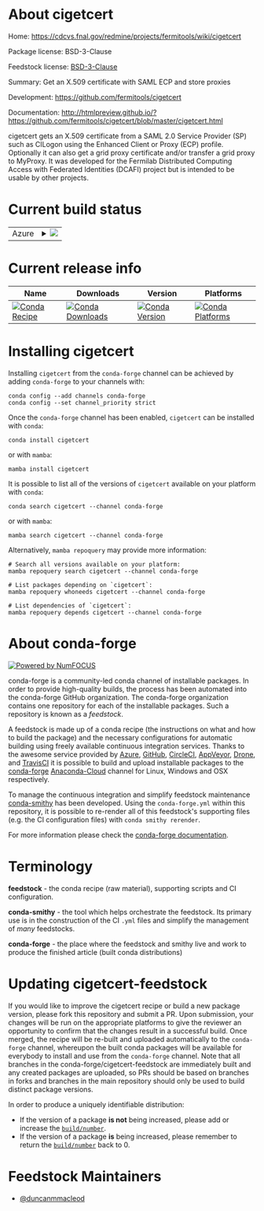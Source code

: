 About cigetcert
===============

Home: https://cdcvs.fnal.gov/redmine/projects/fermitools/wiki/cigetcert

Package license: BSD-3-Clause

Feedstock license: [BSD-3-Clause](https://github.com/conda-forge/cigetcert-feedstock/blob/main/LICENSE.txt)

Summary: Get an X.509 certificate with SAML ECP and store proxies

Development: https://github.com/fermitools/cigetcert

Documentation: http://htmlpreview.github.io/?https://github.com/fermitools/cigetcert/blob/master/cigetcert.html

cigetcert gets an X.509 certificate from a SAML 2.0 Service Provider
(SP) such as CILogon using the Enhanced Client or Proxy (ECP)
profile. Optionally it can also get a grid proxy certificate and/or
transfer a grid proxy to MyProxy. It was developed for the Fermilab
Distributed Computing Access with Federated Identities (DCAFI) project
but is intended to be usable by other projects.


Current build status
====================


<table>
    
  <tr>
    <td>Azure</td>
    <td>
      <details>
        <summary>
          <a href="https://dev.azure.com/conda-forge/feedstock-builds/_build/latest?definitionId=7197&branchName=main">
            <img src="https://dev.azure.com/conda-forge/feedstock-builds/_apis/build/status/cigetcert-feedstock?branchName=main">
          </a>
        </summary>
        <table>
          <thead><tr><th>Variant</th><th>Status</th></tr></thead>
          <tbody><tr>
              <td>linux_64_python3.10.____cpython</td>
              <td>
                <a href="https://dev.azure.com/conda-forge/feedstock-builds/_build/latest?definitionId=7197&branchName=main">
                  <img src="https://dev.azure.com/conda-forge/feedstock-builds/_apis/build/status/cigetcert-feedstock?branchName=main&jobName=linux&configuration=linux%20linux_64_python3.10.____cpython" alt="variant">
                </a>
              </td>
            </tr><tr>
              <td>linux_64_python3.11.____cpython</td>
              <td>
                <a href="https://dev.azure.com/conda-forge/feedstock-builds/_build/latest?definitionId=7197&branchName=main">
                  <img src="https://dev.azure.com/conda-forge/feedstock-builds/_apis/build/status/cigetcert-feedstock?branchName=main&jobName=linux&configuration=linux%20linux_64_python3.11.____cpython" alt="variant">
                </a>
              </td>
            </tr><tr>
              <td>linux_64_python3.8.____cpython</td>
              <td>
                <a href="https://dev.azure.com/conda-forge/feedstock-builds/_build/latest?definitionId=7197&branchName=main">
                  <img src="https://dev.azure.com/conda-forge/feedstock-builds/_apis/build/status/cigetcert-feedstock?branchName=main&jobName=linux&configuration=linux%20linux_64_python3.8.____cpython" alt="variant">
                </a>
              </td>
            </tr><tr>
              <td>linux_64_python3.9.____cpython</td>
              <td>
                <a href="https://dev.azure.com/conda-forge/feedstock-builds/_build/latest?definitionId=7197&branchName=main">
                  <img src="https://dev.azure.com/conda-forge/feedstock-builds/_apis/build/status/cigetcert-feedstock?branchName=main&jobName=linux&configuration=linux%20linux_64_python3.9.____cpython" alt="variant">
                </a>
              </td>
            </tr><tr>
              <td>osx_64_python3.10.____cpython</td>
              <td>
                <a href="https://dev.azure.com/conda-forge/feedstock-builds/_build/latest?definitionId=7197&branchName=main">
                  <img src="https://dev.azure.com/conda-forge/feedstock-builds/_apis/build/status/cigetcert-feedstock?branchName=main&jobName=osx&configuration=osx%20osx_64_python3.10.____cpython" alt="variant">
                </a>
              </td>
            </tr><tr>
              <td>osx_64_python3.11.____cpython</td>
              <td>
                <a href="https://dev.azure.com/conda-forge/feedstock-builds/_build/latest?definitionId=7197&branchName=main">
                  <img src="https://dev.azure.com/conda-forge/feedstock-builds/_apis/build/status/cigetcert-feedstock?branchName=main&jobName=osx&configuration=osx%20osx_64_python3.11.____cpython" alt="variant">
                </a>
              </td>
            </tr><tr>
              <td>osx_64_python3.8.____cpython</td>
              <td>
                <a href="https://dev.azure.com/conda-forge/feedstock-builds/_build/latest?definitionId=7197&branchName=main">
                  <img src="https://dev.azure.com/conda-forge/feedstock-builds/_apis/build/status/cigetcert-feedstock?branchName=main&jobName=osx&configuration=osx%20osx_64_python3.8.____cpython" alt="variant">
                </a>
              </td>
            </tr><tr>
              <td>osx_64_python3.9.____cpython</td>
              <td>
                <a href="https://dev.azure.com/conda-forge/feedstock-builds/_build/latest?definitionId=7197&branchName=main">
                  <img src="https://dev.azure.com/conda-forge/feedstock-builds/_apis/build/status/cigetcert-feedstock?branchName=main&jobName=osx&configuration=osx%20osx_64_python3.9.____cpython" alt="variant">
                </a>
              </td>
            </tr>
          </tbody>
        </table>
      </details>
    </td>
  </tr>
</table>

Current release info
====================

| Name | Downloads | Version | Platforms |
| --- | --- | --- | --- |
| [![Conda Recipe](https://img.shields.io/badge/recipe-cigetcert-green.svg)](https://anaconda.org/conda-forge/cigetcert) | [![Conda Downloads](https://img.shields.io/conda/dn/conda-forge/cigetcert.svg)](https://anaconda.org/conda-forge/cigetcert) | [![Conda Version](https://img.shields.io/conda/vn/conda-forge/cigetcert.svg)](https://anaconda.org/conda-forge/cigetcert) | [![Conda Platforms](https://img.shields.io/conda/pn/conda-forge/cigetcert.svg)](https://anaconda.org/conda-forge/cigetcert) |

Installing cigetcert
====================

Installing `cigetcert` from the `conda-forge` channel can be achieved by adding `conda-forge` to your channels with:

```
conda config --add channels conda-forge
conda config --set channel_priority strict
```

Once the `conda-forge` channel has been enabled, `cigetcert` can be installed with `conda`:

```
conda install cigetcert
```

or with `mamba`:

```
mamba install cigetcert
```

It is possible to list all of the versions of `cigetcert` available on your platform with `conda`:

```
conda search cigetcert --channel conda-forge
```

or with `mamba`:

```
mamba search cigetcert --channel conda-forge
```

Alternatively, `mamba repoquery` may provide more information:

```
# Search all versions available on your platform:
mamba repoquery search cigetcert --channel conda-forge

# List packages depending on `cigetcert`:
mamba repoquery whoneeds cigetcert --channel conda-forge

# List dependencies of `cigetcert`:
mamba repoquery depends cigetcert --channel conda-forge
```


About conda-forge
=================

[![Powered by
NumFOCUS](https://img.shields.io/badge/powered%20by-NumFOCUS-orange.svg?style=flat&colorA=E1523D&colorB=007D8A)](https://numfocus.org)

conda-forge is a community-led conda channel of installable packages.
In order to provide high-quality builds, the process has been automated into the
conda-forge GitHub organization. The conda-forge organization contains one repository
for each of the installable packages. Such a repository is known as a *feedstock*.

A feedstock is made up of a conda recipe (the instructions on what and how to build
the package) and the necessary configurations for automatic building using freely
available continuous integration services. Thanks to the awesome service provided by
[Azure](https://azure.microsoft.com/en-us/services/devops/), [GitHub](https://github.com/),
[CircleCI](https://circleci.com/), [AppVeyor](https://www.appveyor.com/),
[Drone](https://cloud.drone.io/welcome), and [TravisCI](https://travis-ci.com/)
it is possible to build and upload installable packages to the
[conda-forge](https://anaconda.org/conda-forge) [Anaconda-Cloud](https://anaconda.org/)
channel for Linux, Windows and OSX respectively.

To manage the continuous integration and simplify feedstock maintenance
[conda-smithy](https://github.com/conda-forge/conda-smithy) has been developed.
Using the ``conda-forge.yml`` within this repository, it is possible to re-render all of
this feedstock's supporting files (e.g. the CI configuration files) with ``conda smithy rerender``.

For more information please check the [conda-forge documentation](https://conda-forge.org/docs/).

Terminology
===========

**feedstock** - the conda recipe (raw material), supporting scripts and CI configuration.

**conda-smithy** - the tool which helps orchestrate the feedstock.
                   Its primary use is in the construction of the CI ``.yml`` files
                   and simplify the management of *many* feedstocks.

**conda-forge** - the place where the feedstock and smithy live and work to
                  produce the finished article (built conda distributions)


Updating cigetcert-feedstock
============================

If you would like to improve the cigetcert recipe or build a new
package version, please fork this repository and submit a PR. Upon submission,
your changes will be run on the appropriate platforms to give the reviewer an
opportunity to confirm that the changes result in a successful build. Once
merged, the recipe will be re-built and uploaded automatically to the
`conda-forge` channel, whereupon the built conda packages will be available for
everybody to install and use from the `conda-forge` channel.
Note that all branches in the conda-forge/cigetcert-feedstock are
immediately built and any created packages are uploaded, so PRs should be based
on branches in forks and branches in the main repository should only be used to
build distinct package versions.

In order to produce a uniquely identifiable distribution:
 * If the version of a package **is not** being increased, please add or increase
   the [``build/number``](https://docs.conda.io/projects/conda-build/en/latest/resources/define-metadata.html#build-number-and-string).
 * If the version of a package **is** being increased, please remember to return
   the [``build/number``](https://docs.conda.io/projects/conda-build/en/latest/resources/define-metadata.html#build-number-and-string)
   back to 0.

Feedstock Maintainers
=====================

* [@duncanmmacleod](https://github.com/duncanmmacleod/)

